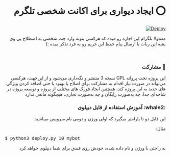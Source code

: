 <h1 style="text-align: right;direction: rtl;" dir="rtl">⭕️ ایجاد دیواری برای اکانت شخصی تلگرم</h1>
<div align="right">
<a href="https://heroku.com/deploy">
  <img src="https://www.herokucdn.com/deploy/button.svg" alt="Deploy">
</a>
  </div>
<p style="text-align: right;direction: rtl;" dir="rtl">معمولا تلگرام این اجازه رو میده که هرکسی بتونه وارد چت شخصی به اصطلاح پی وی بشه این ربات با ارسال پیام حفظ این حریم رو
  به فرد تذکر میده :)</p>
<br>

<h3 dir="rtl" style="text-align: right;direction: rtl;">🤝 مشارکت</h3>
<p dir="rtl" style="text-align: right;direction: rtl;">این پروژه تحت پروانه GPL نسخه 3 منتشر و نگه‌داری می‌شود و از این‌جهت، هرکسی می‌تواند در صورت نیاز اقدام به مشارکت برای اصلاح یا بهبود یا حتی اضافه کردن ویژگی های جدید به این پروژه کند، همچنین ایجاد فورک های مختلف از پروژه و توسعه پروژه در شاخه‌ای جدا، چه به‌صورت رایگان و چه به‌صورت تجاری، هیچگونه مانعی ندارد</p>
<h3 dir="rtl" style="text-align: right;direction: rtl;">:whale2: آموزش استفاده از فایل دیپلوی</h3>
<p dir="rtl" style="text-align: right;direction: rtl;">
این فایل دو تا پارامتر میگیرد که اولی ورژن و دومی نام سرویس میباشید</p>
<p dir="rtl" style="text-align: right;direction: rtl;">مثال:
</p>
<pre>$ python3 deploy.py 10 mybot</pre>
<p dir="rtl" style="text-align: right;direction: rtl;">
به راحتی با ورژن و نام داده شده، خودش روی فندق برای شما دیپلوی خواهد کرد</p>
